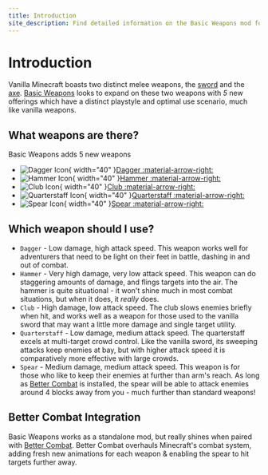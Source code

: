 ```yaml
---
title: Introduction
site_description: Find detailed information on the Basic Weapons mod for Minecraft.
---
```


# Introduction

Vanilla Minecraft boasts two distinct melee weapons, the [sword](https://minecraft.wiki/w/Sword) and the [axe](https://minecraft.wiki/w/Axe). [Basic Weapons](https://modrinth.com/mod/basic-weapons) looks to expand on these two weapons with _5_ new offerings which have a distinct playstyle and optimal use scenario, much like vanilla weapons.

## What weapons are there?

Basic Weapons adds 5 new weapons

<div class="grid cards" markdown>

- <span class="grid-element">![Dagger Icon](../assets/weapons/iron_dagger.png){ width="40" }[Dagger :material-arrow-right:](weapons/dagger.md)</span>
- <span class="grid-element">![Hammer Icon](../assets/weapons/iron_hammer.png){ width="40" }[Hammer :material-arrow-right:](weapons/hammer.md)</span>
- <span class="grid-element">![Club Icon](../assets/weapons/iron_club.png){ width="40" }[Club :material-arrow-right:](weapons/club.md)</span>
- <span class="grid-element">![Quarterstaff Icon](../assets/weapons/iron_quarterstaff.png){ width="40" }[Quarterstaff :material-arrow-right:](weapons/quarterstaff.md)</span>
- <span class="grid-element">![Spear Icon](../assets/weapons/iron_spear.png){ width="40" }[Spear :material-arrow-right:](weapons/spear.md)</span>

<!-- - :fontawesome-brands-html5: [Dagger](weapons/dagger.md)
- :fontawesome-brands-js: [Hammer](weapons/hammer.md)
- :fontawesome-brands-css3: [Club](weapons/club.md)
- :fontawesome-brands-internet-explorer: [Quarterstaff](weapons/quarterstaff.md)
- ![Netherite dagger icon](../assets/weapons/golden_spear.png){ width="20" }[Spear](weapons/spear.md){ align="middle" } -->

</div>

## Which weapon should I use?

- `Dagger` - Low damage, high attack speed. This weapon works well for adventurers that need to be light on their feet in battle, dashing in and out of combat.
- `Hammer` - Very high damage, very low attack speed. This weapon can do staggering amounts of damage, and flings targets into the air. The hammer is quite situational - it won't shine much in most combat situations, but when it does, it _really_ does.
- `Club` - High damage, low attack speed. The club slows enemies briefly when hit, and works well as a weapon for those used to the vanilla sword that may want a little more damage and single target utility.
- `Quarterstaff` - Low damage, medium attack speed. The quarterstaff excels at multi-target crowd control. Like the vanilla sword, its sweeping attacks keep enemies at bay, but with higher attack speed it is comparatively more effective with large crowds.
- `Spear` - Medium damage, medium attack speed. This weapon is for those who like to keep their enemies at further than arm's reach. As long as [Better Combat](https://modrinth.com/mod/better-combat) is installed, the spear will be able to attack enemies around 4 blocks away from you - much further than standard weapons!

## Better Combat Integration

Basic Weapons works as a standalone mod, but really shines when paired with [Better Combat](https://modrinth.com/mod/better-combat). Better Combat overhauls Minecraft's combat system, adding fresh new animations for each weapon & enabling the spear to hit targets further away.

